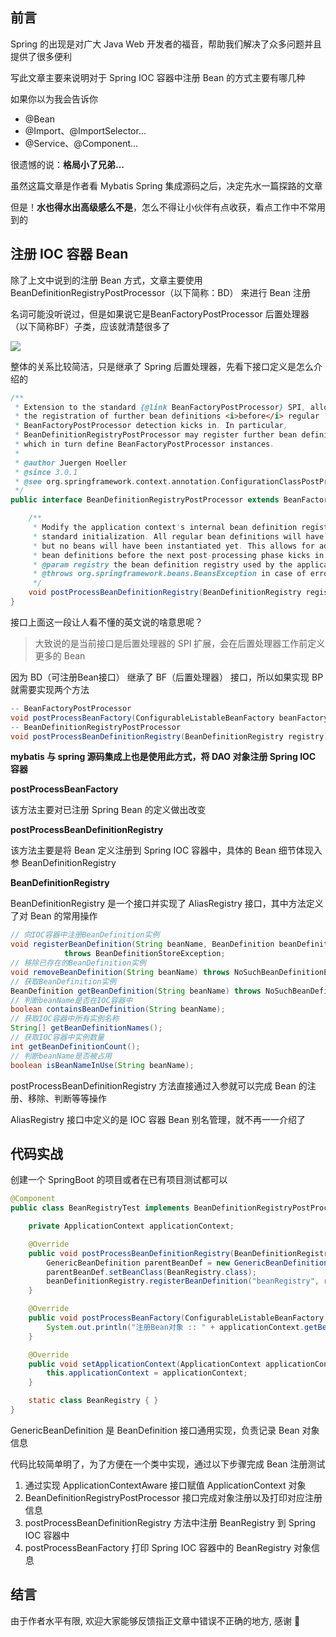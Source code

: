 ## 前言

Spring 的出现是对广大 Java Web 开发者的福音，帮助我们解决了众多问题并且提供了很多便利

写此文章主要来说明对于 Spring IOC 容器中注册 Bean 的方式主要有哪几种


如果你以为我会告诉你

- @Bean
- @Import、@ImportSelector...
- @Service、@Component...


很遗憾的说：**格局小了兄弟...**

虽然这篇文章是作者看 Mybatis Spring 集成源码之后，决定先水一篇探路的文章

但是！**水也得水出高级感么不是**，怎么不得让小伙伴有点收获，看点工作中不常用到的



## 注册 IOC 容器 Bean

除了上文中说到的注册 Bean 方式，文章主要使用 BeanDefinitionRegistryPostProcessor（以下简称：BD） 来进行 Bean 注册

名词可能没听说过，但是如果说它是BeanFactoryPostProcessor 后置处理器（以下简称BF）子类，应该就清楚很多了

![](https://images-machen.oss-cn-beijing.aliyuncs.com/image-20201125221631186.png)



整体的关系比较简洁，只是继承了 Spring 后置处理器，先看下接口定义是怎么介绍的

```java
/**
 * Extension to the standard {@link BeanFactoryPostProcessor} SPI, allowing for
 * the registration of further bean definitions <i>before</i> regular
 * BeanFactoryPostProcessor detection kicks in. In particular,
 * BeanDefinitionRegistryPostProcessor may register further bean definitions
 * which in turn define BeanFactoryPostProcessor instances.
 *
 * @author Juergen Hoeller
 * @since 3.0.1
 * @see org.springframework.context.annotation.ConfigurationClassPostProcessor
 */
public interface BeanDefinitionRegistryPostProcessor extends BeanFactoryPostProcessor {

	/**
	 * Modify the application context's internal bean definition registry after its
	 * standard initialization. All regular bean definitions will have been loaded,
	 * but no beans will have been instantiated yet. This allows for adding further
	 * bean definitions before the next post-processing phase kicks in.
	 * @param registry the bean definition registry used by the application context
	 * @throws org.springframework.beans.BeansException in case of errors
	 */
	void postProcessBeanDefinitionRegistry(BeanDefinitionRegistry registry) throws BeansException;
}
```



接口上面这一段让人看不懂的英文说的啥意思呢？

> 大致说的是当前接口是后置处理器的 SPI 扩展，会在后置处理器工作前定义更多的 Bean



因为 BD（可注册Bean接口） 继承了 BF（后置处理器） 接口，所以如果实现 BP 就需要实现两个方法

```java
-- BeanFactoryPostProcessor
void postProcessBeanFactory(ConfigurableListableBeanFactory beanFactory) throws BeansException;
-- BeanDefinitionRegistryPostProcessor
void postProcessBeanDefinitionRegistry(BeanDefinitionRegistry registry) throws BeansException;
```



**mybatis 与 spring 源码集成上也是使用此方式，将 DAO 对象注册 Spring IOC 容器**



**postProcessBeanFactory**

该方法主要对已注册 Spring Bean 的定义做出改变



**postProcessBeanDefinitionRegistry**

该方法主要是将 Bean 定义注册到 Spring IOC 容器中，具体的 Bean 细节体现入参 BeanDefinitionRegistry



**BeanDefinitionRegistry**

BeanDefinitionRegistry 是一个接口并实现了 AliasRegistry 接口，其中方法定义了对 Bean 的常用操作

```java
// 向IOC容器中注册BeanDefinition实例
void registerBeanDefinition(String beanName, BeanDefinition beanDefinition)
			throws BeanDefinitionStoreException;
// 移除已存在的BeanDefinition实例
void removeBeanDefinition(String beanName) throws NoSuchBeanDefinitionException;
// 获取BeanDefinition实例
BeanDefinition getBeanDefinition(String beanName) throws NoSuchBeanDefinitionException;
// 判断beanName是否在IOC容器中
boolean containsBeanDefinition(String beanName);
// 获取IOC容器中所有实例名称
String[] getBeanDefinitionNames();
// 获取IOC容器中实例数量
int getBeanDefinitionCount();
// 判断beanName是否被占用
boolean isBeanNameInUse(String beanName);
```



postProcessBeanDefinitionRegistry 方法直接通过入参就可以完成 Bean 的注册、移除、判断等等操作



AliasRegistry 接口中定义的是 IOC 容器 Bean 别名管理，就不再一一介绍了



## 代码实战

创建一个 SpringBoot 的项目或者在已有项目测试都可以

```java
@Component
public class BeanRegistryTest implements BeanDefinitionRegistryPostProcessor, ApplicationContextAware {

    private ApplicationContext applicationContext;

    @Override
    public void postProcessBeanDefinitionRegistry(BeanDefinitionRegistry beanDefinitionRegistry) throws BeansException {
        GenericBeanDefinition parentBeanDef = new GenericBeanDefinition();
        parentBeanDef.setBeanClass(BeanRegistry.class);
        beanDefinitionRegistry.registerBeanDefinition("beanRegistry", rootBeanDefinition);
    }

    @Override
    public void postProcessBeanFactory(ConfigurableListableBeanFactory configurableListableBeanFactory) throws BeansException {
        System.out.println("注册Bean对象 :: " + applicationContext.getBean("beanRegistry"));
    }

    @Override
    public void setApplicationContext(ApplicationContext applicationContext) throws BeansException {
        this.applicationContext = applicationContext;
    }

    static class BeanRegistry { }
}
```



GenericBeanDefinition 是 BeanDefinition 接口通用实现，负责记录 Bean 对象信息





代码比较简单明了，为了方便在一个类中实现，通过以下步骤完成 Bean 注册测试



1. 通过实现 ApplicationContextAware 接口赋值 ApplicationContext 对象
2. BeanDefinitionRegistryPostProcessor 接口完成对象注册以及打印对应注册信息
3. postProcessBeanDefinitionRegistry 方法中注册 BeanRegistry 到 Spring IOC 容器中
4. postProcessBeanFactory 打印 Spring IOC 容器中的 BeanRegistry 对象信息



## 结言

由于作者水平有限, 欢迎大家能够反馈指正文章中错误不正确的地方, 感谢 🙏
